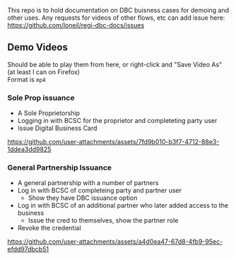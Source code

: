 This repo is to hold documentation on DBC buisness cases for demoing and other uses.
Any requests for videos of other flows, etc can add issue here: https://github.com/loneil/regi-dbc-docs/issues

## Demo Videos

Should be able to play them from here, or right-click and "Save Video As" (at least I can on Firefox)  
Format is `mp4`

### Sole Prop issuance
- A Sole Proprietorship
- Logging in with BCSC for the proprietor and completeting party user
- Issue Digital Business Card
  
https://github.com/user-attachments/assets/7fd9b010-b3f7-4712-88e3-1ddea3dd9825

### General Partnership Issuance
- A general partnership with a number of partners
- Log in with BCSC of completeing party and partner user
  - Show they have DBC issuance option
- Log in with BCSC of an additional partner who later added access to the business
  - Issue the cred to themselves, show the partner role
- Revoke the credential

https://github.com/user-attachments/assets/a4d0ea47-67d8-4fb9-95ec-efdd97dbcb51

